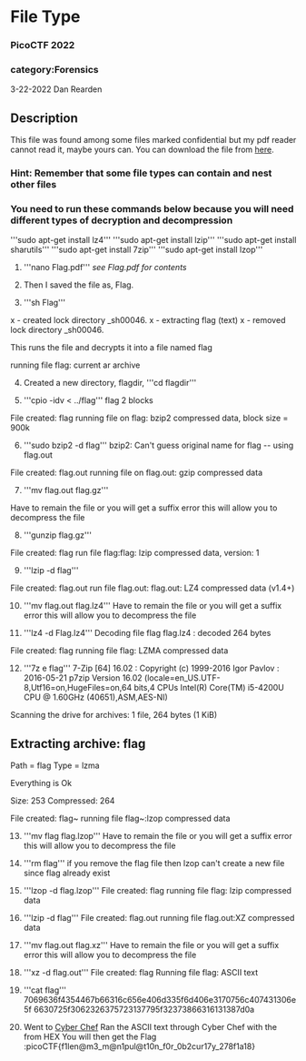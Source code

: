 # File Type
### PicoCTF 2022
### category:Forensics
3-22-2022
Dan Rearden

## Description
This file was found among some files marked confidential but my pdf reader cannot read it, maybe yours can. You can download the file from [here](https://artifacts.picoctf.net/c/329/Flag.pdf).

### Hint: Remember that some file types can contain and nest other files

### You need to run these commands below because you will need different types of decryption and decompression

'''sudo apt-get install lz4'''
'''sudo apt-get install lzip'''
'''sudo apt-get install sharutils'''
'''sudo apt-get install 7zip'''
'''sudo apt-get install lzop'''



1. '''nano Flag.pdf'''
_see Flag.pdf for contents_

2. Then I saved the file as, Flag.

3. '''sh Flag'''

x - created lock directory _sh00046.
x - extracting flag (text)
x - removed lock directory _sh00046.

This runs the file and decrypts it into a file named flag

running file flag: current ar archive

4. Created a new directory, flagdir, '''cd flagdir'''

5. '''cpio -idv < ../flag'''
flag
2 blocks

File created: flag
running file on flag: bzip2 compressed data, block size = 900k

6. '''sudo bzip2 -d flag'''
bzip2: Can't guess original name for flag -- using flag.out

File created: flag.out
running file on flag.out: gzip compressed data

7. '''mv flag.out flag.gz'''

Have to remain the file or you will get a suffix error
this will allow you to decompress the file

8. '''gunzip flag.gz'''

File created: flag
run file flag:flag: lzip compressed data, version: 1

9. '''lzip -d flag'''

File created: flag.out
run file flag.out: flag.out: LZ4 compressed data (v1.4+)

10. '''mv flag.out flag.lz4'''
Have to remain the file or you will get a suffix error
this will allow you to decompress the file

11. '''lz4 -d Flag.lz4'''
Decoding file flag 
flag.lz4             : decoded 264 bytes  

File created: flag
running file flag: LZMA compressed data

12. '''7z e flag'''
7-Zip [64] 16.02 : Copyright (c) 1999-2016 Igor Pavlov : 2016-05-21
p7zip Version 16.02 (locale=en_US.UTF-8,Utf16=on,HugeFiles=on,64 bits,4 CPUs Intel(R) Core(TM) i5-4200U CPU @ 1.60GHz (40651),ASM,AES-NI)

Scanning the drive for archives:
1 file, 264 bytes (1 KiB)

Extracting archive: flag
--
Path = flag
Type = lzma

Everything is Ok

Size:       253
Compressed: 264

File created: flag~
running file flag~:lzop compressed data


13. '''mv flag flag.lzop'''
Have to remain the file or you will get a suffix error
this will allow you to decompress the file

14. '''rm flag'''
if you remove the flag file then lzop can't create a new file since flag already exist

15. '''lzop -d flag.lzop'''
File created: flag
running file flag: lzip compressed data

16. '''lzip -d flag'''
File created: flag.out
running file flag.out:XZ compressed data

17. '''mv flag.out flag.xz'''
Have to remain the file or you will get a suffix error
this will allow you to decompress the file

18. '''xz -d flag.out'''
File created: flag
Running file flag: ASCII text

19. '''cat flag'''
7069636f4354467b66316c656e406d335f6d406e3170756c407431306e5f
6630725f3062326375723137795f32373866316131387d0a

20.  Went to [Cyber Chef](https://gchq.github.io/CyberChef/)
Ran the ASCII text through Cyber Chef with the from HEX 
You will then get the Flag :picoCTF{f1len@m3_m@n1pul@t10n_f0r_0b2cur17y_278f1a18}
